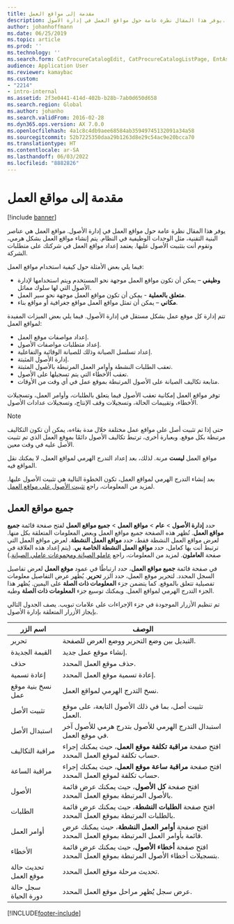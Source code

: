 ```yaml
---
title: مقدمة إلى مواقع العمل
description: يوفر هذا المقال نظرة عامة حول مواقع العمل في إدارة الأصول.
author: johanhoffmann
ms.date: 06/25/2019
ms.topic: article
ms.prod: ''
ms.technology: ''
ms.search.form: CatProcureCatalogEdit, CatProcureCatalogListPage, EntAssetFunctionalLocationEditSubLocations, EntAssetFunctionalLocationLookup, EntAssetFunctionalLocationRename, EntAssetFunctionalLocation
audience: Application User
ms.reviewer: kamaybac
ms.custom:
- "2214"
- intro-internal
ms.assetid: 2f3e0441-414d-402b-b28b-7ab0d650d658
ms.search.region: Global
ms.author: johanho
ms.search.validFrom: 2016-02-28
ms.dyn365.ops.version: AX 7.0.0
ms.openlocfilehash: 4a1c8c4db9aee68584ab35949745132091a34a58
ms.sourcegitcommit: 52b7225350daa29b1263d8e29c54ac9e20bcca70
ms.translationtype: HT
ms.contentlocale: ar-SA
ms.lasthandoff: 06/03/2022
ms.locfileid: "8882826"
---
```

# <a name="introduction-to-functional-locations"></a>مقدمة إلى مواقع العمل

[!include [banner](../../includes/banner.md)]

 

يوفر هذا المقال نظرة عامة حول مواقع العمل في إدارة الأصول. مواقع العمل هي عناصر البنية التقنية، مثل الوحدات الوظيفية في النظام. يتم إنشاء مواقع العمل بشكل هرمي، وتقوم أنت بتثبيت الأصول عليها. يعتمد إعداد مواقع العمل في شركتك على متطلبات الشركة.

فيما يلي بعض الأمثلة حول كيفية استخدام مواقع العمل:

- **وظيفي** – يمكن أن تكون مواقع العمل موجهة نحو المستخدم ويتم استخدامها لإدارة الأصول التي لها سلوك مماثل.
- **متعلق بالعملية** - يمكن أن تكون مواقع العمل موجهة نحو سير العمل.
- **مكاني** – يمكن أن تمثل مواقع العمل مواقع جغرافية أو مواقع بناء.

تتم إدارة كل موقع عمل بشكل مستقل في إدارة الأصول. فيما يلي بعض الميزات المفيدة لمواقع العمل:

- إعداد مواصفات موقع العمل.
- إعداد متطلبات مواصفات الأصول.
- إعداد تسلسل الصيانة وذلك للصيانة الوقائية والتفاعلية.
- إدارة الأصول المثبتة.
- تعقب الطلبات النشطة وأوامر العمل المرتبطة بالأصول المثبتة.
- تعقب الأخطاء التي يتم تسجيلها على الأصول.
- متابعة تكاليف الصيانة على الأصول المرتبطة بموقع عمل في أي وقت من الأوقات.

توفر مواقع العمل إمكانية تعقب الأصول فيما يتعلق بالطلبات، وأوامر العمل، وتسجيلات الأخطاء، وتقييمات الحالة، وتسجيلات وقف الإنتاج، وتسجيلات عدادات الأصول.

> [!NOTE]
> حتى إذا تم تثبيت أصل على مواقع عمل مختلفة خلال مدة بقاءه، يمكن أن تكون التكاليف مرتبطة بكل موقع. وبعبارة أخرى، ترتبط تكاليف الأصول دائمًا بموقع العمل الذي تم تثبيت الأصل عليه في وقت معين.

مواقع العمل **ليست** مرنة. لذلك، بعد إعداد التدرج الهرمي لمواقع العمل، لا يمكنك نقل المواقع فيه. 

بعد إنشاء التدرج الهرمي لمواقع العمل، تكون الخطوة التالية هي تثبيت الأصول عليها. لمزيد من المعلومات، راجع [تثبيت الأصول على مواقع العمل](../functional-locations/install-objects-on-functional-locations.md).

## <a name="all-functional-locations"></a>جميع مواقع العمل

حدد **إدارة الأصول** \> **عام** \> **مواقع العمل** \> **جميع مواقع العمل** لفتح صفحة قائمة **جميع مواقع العمل**. تُظهر هذه الصفحة جميع مواقع العمل وبعض المعلومات المتعلقة بكل منها. لعرض مواقع العمل النشطة فقط، حدد **مواقع العمل النشطة**. لعرض مواقع العمل التي ترتبط أنت بها كعامل، حدد **مواقع العمل النشطة الخاصة بي**. (يتم إعداد هذه العلاقة في صفحة **العاملون**. لمزيد من المعلومات، راجع [عاملو الصيانة ومجموعات عاملي الصيانة](../setup-for-objects/workers-and-worker-groups.md).)

في صفحة قائمة **جميع مواقع العمل**، حدد ارتباطًا في عمود **موقع العمل** لعرض تفاصيل السجل المحدد. لتحرير موقع العمل، حدد الزر **تحرير**. يُظهر عرض التفاصيل معلومات تفصيلية تتعلق بالموقع. كما يتضمن جزء **المعلومات ذات الصلة** على اليمين. يُظهر هذا الجزء التدرج الهرمي لمواقع العمل. ويمكنك توسيع جزء **المعلومات ذات الصلة** وطيه.

تم تنظيم الأزرار الموجودة في جزء الإجراءات على علامات تبويب. يصف الجدول التالي بإيجاز الأزرار المتعلقة بإدارة الأصول.

| اسم الزر                         | الوصف                                                                                                                                  |
|-------------------------------------|----------------------------------------------------------------------------------------------------------------------------------------------|
| تحرير                                | التبديل بين وضع التحرير ووضع العرض للصفحة.                                                                                         |
| القيمة الجديدة                                 | إنشاء موقع عمل جديد.                                                                                                            |
| حذف                              | حذف موقع العمل المحدد.                                                                                                     |
| إعادة تسمية                              | إعادة تسمية موقع العمل المحدد.                                                                                                     |
| نسخ بنية موقع عمل  | نسخ التدرج الهرمي لمواقع العمل.                                                                                                      |
| تثبيت الأصل                       | تثبيت أصل، بما في ذلك الأصول التابعة، على موقع العمل.                                                                        |
| استبدال الأصل                       | استبدال التدرج الهرمي للأصول بتدرج هرمي للأصول آخر في موقع العمل.                                                         |
| مراقبة التكاليف                        | افتح صفحة **مراقبة تكلفة موقع العمل**، حيث يمكنك إجراء حساب تكلفة لموقع العمل المحدد.                |
| مراقبة الساعة                        | افتح صفحة **مراقبة ساعة موقع العمل**، حيث يمكنك إجراء حساب تكلفة لموقع العمل المحدد.                |
| الأصول                              | افتح صفحة **كل الأصول**، حيث يمكنك عرض قائمة بالأصول المرتبطة بموقع العمل المحدد.                      |
| الطلبات                            | افتح صفحة **الطلبات النشطة**، حيث يمكنك عرض قائمة بالطلبات المرتبطة بموقع العمل المحدد.               |
| أوامر العمل                         | افتح صفحة **أوامر العمل النشطة**، حيث يمكنك عرض قائمة بأوامر العمل المرتبطة بموقع العمل المحدد.         |
| الأخطاء                              | افتح صفحة **أخطاء الأصول**، حيث يمكنك عرض قائمة بتسجيلات أخطاء الأصول المرتبطة بموقع العمل المحدد. |
| تحديث حالة موقع العمل    | تحديث مرحلة موقع العمل المحدد.                                                                                        |
| سجل حالة دورة الحياة                 | عرض سجل يُظهر مراحل موقع العمل المحدد.                                                                        |


[!INCLUDE[footer-include](../../../includes/footer-banner.md)]